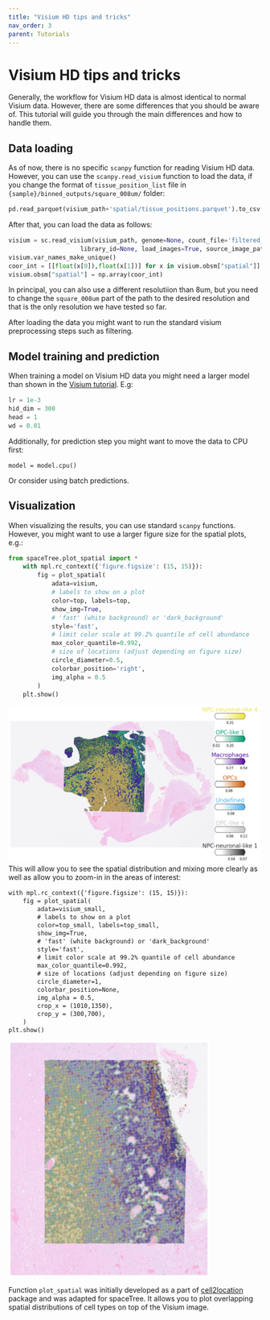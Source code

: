 ```yaml
---
title: "Visium HD tips and tricks"
nav_order: 3
parent: Tutorials
---
```


# Visium HD tips and tricks
 Generally, the workflow for Visium HD data is almost identical to normal Visium data. However, there are some differences that you should be aware of. This tutorial will guide you through the main differences and how to handle them.

 ## Data loading

 As of now, there is no specific `scanpy` function for reading Visium HD data. However, you can use the `scanpy.read_visium` function to load the data, if you change the format of `tissue_position_list` file in `{sample}/binned_outputs/square_008um/` folder:

 ```python
pd.read_parquet(visium_path+'spatial/tissue_positions.parquet').to_csv(visium_path+'spatial/tissue_positions_list.csv', index = False)
```

After that, you can load the data as follows:

```python
visium = sc.read_visium(visium_path, genome=None, count_file='filtered_feature_bc_matrix.h5',
                    library_id=None, load_images=True, source_image_path=None)
visium.var_names_make_unique()
coor_int = [[float(x[0]),float(x[1])] for x in visium.obsm["spatial"]]
visium.obsm["spatial"] = np.array(coor_int)
```
In principal, you can also use a different resolutiion than 8um, but you need to change the `square_008um` part of the path to the desired resolution and that is the only resolution we have tested so far.

After loading the data you might want to run the standard visium preprocessing steps such as filtering.

## Model training and prediction

When training a model on Visium HD data you might need a larger model than shown in the [Visium tutorial](tutorials/cell-state-clone-mapping.md). E.g:
```python
lr = 1e-3
hid_dim = 300
head = 1
wd = 0.01
```

Additionally, for prediction step you might want to move the data to CPU first:
```
model = model.cpu()
```
Or consider using batch predictions.

## Visualization

When visualizing the results, you can use standard `scanpy` functions. However, you might want to use a larger figure size for the spatial plots, e.g.:
```python
from spaceTree.plot_spatial import *
    with mpl.rc_context({'figure.figsize': (15, 15)}):
        fig = plot_spatial(
            adata=visium,
            # labels to show on a plot
            color=top, labels=top,
            show_img=True,
            # 'fast' (white background) or 'dark_background'
            style='fast',
            # limit color scale at 99.2% quantile of cell abundance
            max_color_quantile=0.992,
            # size of locations (adjust depending on figure size)
            circle_diameter=0.5,
            colorbar_position='right',
            img_alpha = 0.5
        )
    plt.show()
```
<div style="text-align: left;">
  <img src="hd.png" alt="spacetree logo" width="500"/>
</div>
This will allow you to see the spatial distribution and mixing more clearly as well as allow you to zoom-in in the areas of interest:

```{python}
with mpl.rc_context({'figure.figsize': (15, 15)}):
    fig = plot_spatial(
        adata=visium_small,
        # labels to show on a plot
        color=top_small, labels=top_small,
        show_img=True,
        # 'fast' (white background) or 'dark_background'
        style='fast',
        # limit color scale at 99.2% quantile of cell abundance
        max_color_quantile=0.992,
        # size of locations (adjust depending on figure size)
        circle_diameter=1,
        colorbar_position=None,
        img_alpha = 0.5,
        crop_x = (1010,1350),
        crop_y = (300,700),
    )
plt.show()
```

<div style="text-align: left;">
  <img src="hd_zoom.png" alt="spacetree logo" width="400"/>
</div>

Function `plot_spatial` was initially developed as a part of [cell2location](https://cell2location.readthedocs.io/en/latest/) package and was adapted for spaceTree. It allows you to plot overlapping spatial distributions of cell types on top of the Visium image. 